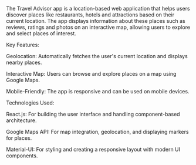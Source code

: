The Travel Advisor app is a location-based web application that helps users discover places like restaurants, hotels and attractions based on their current location. The app displays information about these places such as reviews, ratings and photos on an interactive map, allowing users to explore and select places of interest.

Key Features:

Geolocation: Automatically fetches the user's current location and displays nearby places.

Interactive Map: Users can browse and explore places on a map using Google Maps.

Mobile-Friendly: The app is responsive and can be used on mobile devices.

Technologies Used:

React.js: For building the user interface and handling component-based architecture.

Google Maps API: For map integration, geolocation, and displaying markers for places.

Material-UI: For styling and creating a responsive layout with modern UI components.
